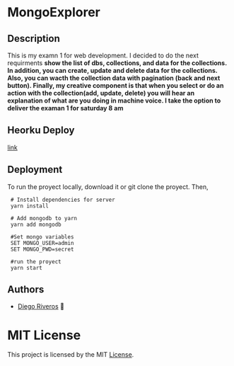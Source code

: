 # MongoExplorer

## Description

This is my examn 1 for web development. I decided to do the next requirments **show the list of dbs, collections, and data for the collections. In addition, you can create, update and delete data for the collections. Also, you can wacth the collection data with pagination (back and next button).  Finally, my creative component is that when you select or do an action with the collection(add, update, delete) you will hear an explanation of what are you doing in machine voice. I take the option to deliver the examan 1 for saturday 8 am**

## Heorku Deploy 

[link](https://mongoexplore.herokuapp.com/)

## Deployment
To run the proyect locally, download it or git clone the proyect. Then, 
```
 # Install dependencies for server
 yarn install
 
 # Add mongodb to yarn
 yarn add mongodb
 
 #Set mongo variables
 SET MONGO_USER=admin
 SET MONGO_PWD=secret
 
 #run the proyect
 yarn start
```

## Authors 

- [Diego Riveros](https://dfriveros11.github.io/DiegoRiverosWebPage/)  :man:

# MIT License 

This project is licensed by the MIT [License](https://github.com/dfriveros11/CanBeTheObjectIdentify/edit/master/LICENSE.md).

